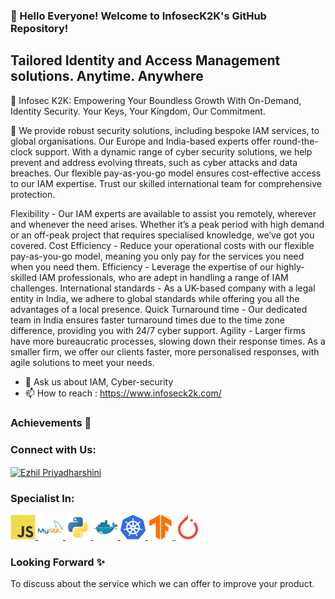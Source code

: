 ### 👋 Hello Everyone! Welcome to InfosecK2K's GitHub Repository!

## Tailored Identity and Access Management solutions. Anytime. Anywhere
💖 Infosec K2K: Empowering Your Boundless Growth With On-Demand, Identity Security. Your Keys, Your Kingdom, Our Commitment.

🌟 We provide robust security solutions, including bespoke IAM services, to global organisations. Our Europe and India-based experts offer round-the-clock support. With a dynamic range of cyber security solutions, we help prevent and address evolving threats, such as cyber attacks and data breaches. Our flexible pay-as-you-go model ensures cost-effective access to our IAM expertise. Trust our skilled international team for comprehensive protection.

Flexibility - Our IAM experts are available to assist you remotely, wherever and whenever the need arises. Whether it’s a peak period with high demand or an off-peak project that requires specialised knowledge, we’ve got you covered.
Cost Efficiency - Reduce your operational costs with our flexible pay-as-you-go model, meaning you only pay for the services you need when you need them.
Efficiency - Leverage the expertise of our highly-skilled IAM professionals, who are adept in handling a range of IAM challenges.
International standards - As a UK-based company with a legal entity in India, we adhere to global standards while offering you all the advantages of a local presence.
Quick Turnaround time - Our dedicated team in India ensures faster turnaround times due to the time zone difference, providing you with 24/7 cyber support.
Agility - Larger firms have more bureaucratic processes, slowing down their response times. As a smaller firm, we offer our clients faster, more personalised responses, with agile solutions to meet your needs.

- 💬 Ask us about IAM, Cyber-security 
- 📫 How to reach : https://www.infoseck2k.com/

### Achievements 🔭

<h3 align="left">Connect with Us:</h3>
<p align="left">
<a href="https://www.linkedin.com/company/infosec-k2k/" target="blank"><img align="center" src="https://cdn.jsdelivr.net/npm/simple-icons@3.0.1/icons/linkedin.svg" alt="Ezhil Priyadharshini" height="30" width="40" /></a>
</p>

<h3 align="left">Specialist In:</h3>
<p align="left">  
 <a href="https://developer.mozilla.org/en-US/docs/Web/JavaScript" target="_blank"> <img src="https://raw.githubusercontent.com/devicons/devicon/master/icons/javascript/javascript-original.svg" alt="javascript" width="40" height="40"/> </a> <a href="https://www.mysql.com/" target="_blank"> <img src="https://raw.githubusercontent.com/devicons/devicon/master/icons/mysql/mysql-original-wordmark.svg" alt="mysql" width="40" height="40"/> </a>
 <a href="https://www.python.org" target="_blank"> <img src="https://raw.githubusercontent.com/devicons/devicon/master/icons/python/python-original.svg" alt="python" width="40" height="40"/> </a> 
 <a href="https://www.docker.com/" target="_blank"> <img src="https://raw.githubusercontent.com/devicons/devicon/master/icons/docker/docker-original.svg" alt="docker" width="40" height="40"/> </a>
 <a href="https://kubernetes.io/" target="_blank"> <img src="https://raw.githubusercontent.com/devicons/devicon/master/icons/kubernetes/kubernetes-plain.svg" alt="kubernetes" width="40" height="40"/> </a>
 <a href="https://www.tensorflow.org/" target="_blank"> <img src="https://raw.githubusercontent.com/devicons/devicon/master/icons/tensorflow/tensorflow-original.svg" alt="tensorflow" width="40" height="40"/> </a>
 <a href="https://pytorch.org/" target="_blank"> <img src="https://raw.githubusercontent.com/devicons/devicon/master/icons/pytorch/pytorch-original.svg" alt="pytorch" width="40" height="40"/> </a>
</p>

### Looking Forward ✨
To discuss about the service which we can offer to improve your product.
